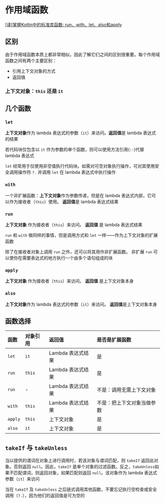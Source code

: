# 作用域函数

[[译]掌握Kotlin中的标准库函数: run、with、let、also和apply](https://zhuanlan.zhihu.com/p/37085876)

## 区别

由于作用域函数本质上都非常相似，因此了解它们之间的区别很重要。每个作用域函数之间有两个主要区别：

- 引用上下文对象的方式
- 返回值

### 上下文对象：`this` 还是 `it`

## 几个函数

### `let`

**上下文对象**作为 lambda 表达式的参数（`it`）来访问。**返回值**是 lambda 表达式的结果

若代码块仅包含以 `it` 作为参数的单个函数，则可以使用方法引用(`::`)代替 lambda 表达式

`let` 经常用于仅使用非空值执行代码块。如需对可空对象执行操作，可对其使用安全调用操作符 `?.` 并调用 `let` 在 lambda 表达式中执行操作

### `with`

一个非扩展函数：**上下文对象**作为参数传递，但是在 lambda 表达式内部，它可以作为接收者（`this`）使用。 **返回值**是 lambda 表达式结果

### `run`

**上下文对象** 作为接收者（`this`）来访问。 **返回值** 是 lambda 表达式结果

`run` 和 `with` 做同样的事情，但是调用方式和 `let` 一样——作为上下文对象的扩展函数

除了在接收者对象上调用 `run` 之外，还可以将其用作非扩展函数。 非扩展 `run` 可以使你在需要表达式的地方执行一个由多个语句组成的块

### `apply`

**上下文对象** 作为接收者（`this`）来访问。 **返回值** 是上下文对象本身

### `also`

**上下文对象**作为 lambda 表达式的参数（`it`）来访问。 **返回值**是上下文对象本身

## 函数选择

| 函数    | 对象引用 | 返回值            | 是否是扩展函数             |
| :------ | :------- | :---------------- | :------------------------- |
| `let`   | `it`     | Lambda 表达式结果 | 是                         |
| `run`   | `this`   | Lambda 表达式结果 | 是                         |
| `run`   | -        | Lambda 表达式结果 | 不是：调用无需上下文对象   |
| `with`  | `this`   | Lambda 表达式结果 | 不是：把上下文对象当做参数 |
| `apply` | `this`   | 上下文对象        | 是                         |
| `also`  | `it`     | 上下文对象        | 是                         |

## `takeIf` 与 `takeUnless`

当以提供的谓词在对象上进行调用时，若该对象与谓词匹配，则 `takeIf` 返回此对象。否则返回 `null`。因此，`takeIf` 是单个对象的过滤函数。反之，`takeUnless`如果不匹配谓词，则返回对象，如果匹配则返回 `null`。该对象作为 lambda 表达式参数（`it`）来访问

当在 `takeIf` 及 `takeUnless` 之后链式调用其他函数，不要忘记执行空检查或安全调用（`?.`），因为他们的返回值是可为空的